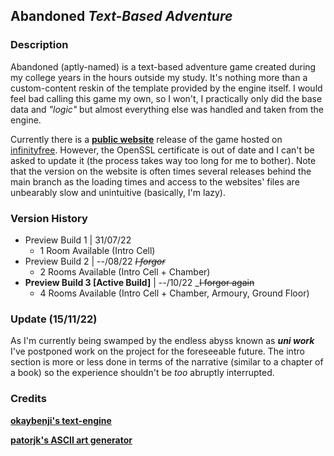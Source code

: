 ## Abandoned _Text-Based Adventure_

### Description
Abandoned (aptly-named) is a text-based adventure game created during
my college years in the hours outside my study. It's nothing more than
a custom-content reskin of the template provided by the engine itself.
I would feel bad calling this game my own, so I won't, I practically only
did the base data and _"logic"_ but almost everything else was handled and
taken from the engine.

Currently there is a
**[public website](https://projects-ftsomoeai.freecluster.eu)**
release of the game hosted on
[infinityfree](https://www.infinityfree.net/).
However, the OpenSSL certificate is out of date and I can't
be asked to update it (the process takes way too long for me to
bother). Note that the version on the website is often times several
releases behind the main branch as the loading times and access to
the websites' files are unbearably slow and unintuitive (basically, I'm lazy).

### Version History
* Preview Build 1 | 31/07/22
  * 1 Room Available (Intro Cell)
* Preview Build 2 | --/08/22 _~~I forgor~~_
  * 2 Rooms Available (Intro Cell + Chamber)
* **Preview Build 3 [Active Build]** | --/10/22 _~~I forgor again~~
  * 4 Rooms Available (Intro Cell + Chamber, Armoury, Ground Floor)

### Update (15/11/22)
As I'm currently being swamped by the endless abyss known as _**uni work**_ I've
postponed work on the project for the foreseeable future. The intro section
is more or less done in terms of the narrative (similar to a chapter of a book)
so the experience shouldn't be _too_ abruptly interrupted.

### Credits
**[okaybenji's text-engine](https://github.com/okaybenji/text-engine)**

**[patorjk's ASCII art generator](https://patorjk.com/software/taag)**